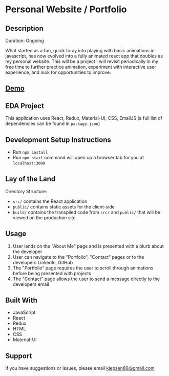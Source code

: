 # Personal Website / Portfolio

## Description

Duration: Ongoing

What started as a fun, quick foray into playing with basic animations in javascript, has now evolved into a fully animated react app that doubles as my personal website. This will be a project I will revisit periodically in my free time to further practice animation, experiment with interactive user experience, and look for opportunities to improve.

## [Demo](https://karstenjep.github.io/)

## EDA Project

This application uses React, Redux, Material-UI, CSS, EmailJS (a full list of dependencies can be found in `package.json`)

## Development Setup Instructions

- Run `npm install`
- Run `npm start` command will open up a browser tab for you at `localhost:3000`

## Lay of the Land

Directory Structure:

- `src/` contains the React application
- `public/` contains static assets for the client-side
- `build/` contains the transpiled code from `src/` and `public/` that will be viewed on the production site

## Usage

1.  User lands on the "About Me" page and is presented with a blurb about the developer
2.  User can navigate to the "Portfolio", "Contact" pages or to the developers LinkedIn, GitHub
3.  The "Portfolio" page requires the user to scroll through animations before being presented with projects
4.  The "Contact" page allows the user to send a message directly to the developers email

## Built With

- JavaScript
- React
- Redux
- HTML
- CSS
- Material-UI

## Support

If you have suggestions or issues, please email kjepsen86@gmail.com

